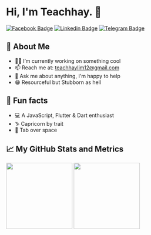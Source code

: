 <div align="start">
  <h1>Hi, I'm Teachhay. 👋</h1>
</div>

[![Facebook Badge](https://img.shields.io/badge/-Facebook-4267B2?logo=facebook&logoColor=white)](https://www.facebook.com/TeachhayLim12)
[![Linkedin Badge](https://img.shields.io/badge/-LinkedIn-0e76a8?style=flat-square&logo=Linkedin&logoColor=white)](https://www.linkedin.com/in/teachhay-lim-840372214/)
[![Telegram Badge](https://img.shields.io/badge/-Telegram-229ED9?style=flat-square&logo=Telegram&logoColor=white)](https://t.me/ShadowGMR12)

## 🧑 About Me

- 👩‍💻 I’m currently working on something cool
- 📫 Reach me at: teachhaylim12@gmail.com
- 💬 Ask me about anything, I'm happy to help
- 😁 Resourceful but Stubborn as hell

## 🎉 Fun facts

- 💻 A JavaScript, Flutter & Dart enthusiast
- ♑ Capricorn by trait
- 📑 Tab over space

<!-- ## 🛡️ My GitHub Stats -->

<!-- ![My github stats](https://github-readme-stats.vercel.app/api?username=teachhaylim&show_icons=true&hide_border=true&&count_private=true&include_all_commits=true) -->

## 📈 My GitHub Stats and Metrics

<p>
  <img height="180em" src="https://github-readme-stats.vercel.app/api?username=teachhaylim&show_icons=true&hide_border=true&&count_private=true&include_all_commits=true&theme=light"/>

  <img height="180em" src="https://github-readme-stats.vercel.app/api/top-langs/?username=teachhaylim&exclude_repo=KNN-Image-Classification&show_icons=true&hide_border=true&layout=compact&langs_count=8&theme=light"/>
</p>

<!-- ## 👩‍💻 Most used languages -->

<!-- ![Most used languages](https://github-readme-stats.vercel.app/api/top-langs/?username=teachhaylim&exclude_repo=KNN-Image-Classification&show_icons=true&hide_border=true&layout=compact&langs_count=8) -->

<!-- ## 🚀 Published projects -->
